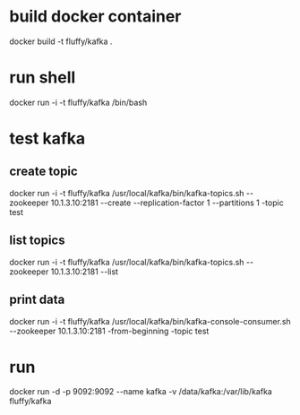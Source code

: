 # build docker container

docker build -t fluffy/kafka .

# run shell

docker run -i -t   fluffy/kafka /bin/bash

# test kafka

## create topic
docker run -i -t  fluffy/kafka /usr/local/kafka/bin/kafka-topics.sh --zookeeper 10.1.3.10:2181 --create --replication-factor 1 --partitions 1 -topic test

## list topics 
docker run -i -t  fluffy/kafka /usr/local/kafka/bin/kafka-topics.sh --zookeeper 10.1.3.10:2181 --list

## print data
docker run -i -t  fluffy/kafka /usr/local/kafka/bin/kafka-console-consumer.sh --zookeeper 10.1.3.10:2181 -from-beginning -topic test 

# run

docker run -d -p 9092:9092 --name kafka -v /data/kafka:/var/lib/kafka fluffy/kafka

